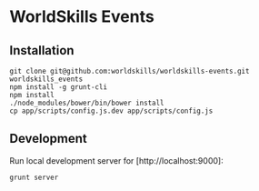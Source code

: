 # WorldSkills Events

## Installation

```
git clone git@github.com:worldskills/worldskills-events.git worldskills_events
npm install -g grunt-cli
npm install
./node_modules/bower/bin/bower install
cp app/scripts/config.js.dev app/scripts/config.js
```

## Development

Run local development server for [http://localhost:9000]:

```
grunt server
```
